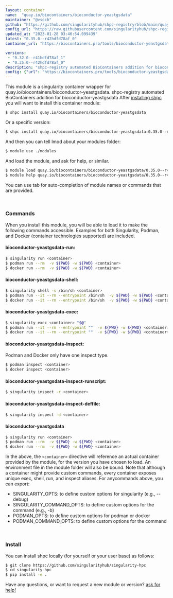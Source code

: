 ```yaml
---
layout: container
name:  "quay.io/biocontainers/bioconductor-yeastgsdata"
maintainer: "@vsoch"
github: "https://github.com/singularityhub/shpc-registry/blob/main/quay.io/biocontainers/bioconductor-yeastgsdata/container.yaml"
config_url: "https://raw.githubusercontent.com/singularityhub/shpc-registry/main/quay.io/biocontainers/bioconductor-yeastgsdata/container.yaml"
updated_at: "2023-01-28 03:46:54.099439"
latest: "0.35.0--r42hdfd78af_0"
container_url: "https://biocontainers.pro/tools/bioconductor-yeastgsdata"

versions:
 - "0.32.0--r41hdfd78af_1"
 - "0.35.0--r42hdfd78af_0"
description: "shpc-registry automated BioContainers addition for bioconductor-yeastgsdata"
config: {"url": "https://biocontainers.pro/tools/bioconductor-yeastgsdata", "maintainer": "@vsoch", "description": "shpc-registry automated BioContainers addition for bioconductor-yeastgsdata", "latest": {"0.35.0--r42hdfd78af_0": "sha256:384d37eb785ce63356711a4d2bbc4fa92cc68d0ff546212bd678fc226a89e35c"}, "tags": {"0.32.0--r41hdfd78af_1": "sha256:af4804fcd1fb4dae4e76bc658fa14c2e0f45d8e35ab5ab57a34a59d40e06b74e", "0.35.0--r42hdfd78af_0": "sha256:384d37eb785ce63356711a4d2bbc4fa92cc68d0ff546212bd678fc226a89e35c"}, "docker": "quay.io/biocontainers/bioconductor-yeastgsdata"}
---
```


This module is a singularity container wrapper for quay.io/biocontainers/bioconductor-yeastgsdata.
shpc-registry automated BioContainers addition for bioconductor-yeastgsdata
After [installing shpc](#install) you will want to install this container module:


```bash
$ shpc install quay.io/biocontainers/bioconductor-yeastgsdata
```

Or a specific version:

```bash
$ shpc install quay.io/biocontainers/bioconductor-yeastgsdata:0.35.0--r42hdfd78af_0
```

And then you can tell lmod about your modules folder:

```bash
$ module use ./modules
```

And load the module, and ask for help, or similar.

```bash
$ module load quay.io/biocontainers/bioconductor-yeastgsdata/0.35.0--r42hdfd78af_0
$ module help quay.io/biocontainers/bioconductor-yeastgsdata/0.35.0--r42hdfd78af_0
```

You can use tab for auto-completion of module names or commands that are provided.

<br>

### Commands

When you install this module, you will be able to load it to make the following commands accessible.
Examples for both Singularity, Podman, and Docker (container technologies supported) are included.

#### bioconductor-yeastgsdata-run:

```bash
$ singularity run <container>
$ podman run --rm  -v ${PWD} -w ${PWD} <container>
$ docker run --rm  -v ${PWD} -w ${PWD} <container>
```

#### bioconductor-yeastgsdata-shell:

```bash
$ singularity shell -s /bin/sh <container>
$ podman run --it --rm --entrypoint /bin/sh  -v ${PWD} -w ${PWD} <container>
$ docker run --it --rm --entrypoint /bin/sh  -v ${PWD} -w ${PWD} <container>
```

#### bioconductor-yeastgsdata-exec:

```bash
$ singularity exec <container> "$@"
$ podman run --it --rm --entrypoint ""  -v ${PWD} -w ${PWD} <container> "$@"
$ docker run --it --rm --entrypoint ""  -v ${PWD} -w ${PWD} <container> "$@"
```

#### bioconductor-yeastgsdata-inspect:

Podman and Docker only have one inspect type.

```bash
$ podman inspect <container>
$ docker inspect <container>
```

#### bioconductor-yeastgsdata-inspect-runscript:

```bash
$ singularity inspect -r <container>
```

#### bioconductor-yeastgsdata-inspect-deffile:

```bash
$ singularity inspect -d <container>
```



#### bioconductor-yeastgsdata

```bash
$ singularity run <container>
$ podman run --rm  -v ${PWD} -w ${PWD} <container>
$ docker run --rm  -v ${PWD} -w ${PWD} <container>
```


In the above, the `<container>` directive will reference an actual container provided
by the module, for the version you have chosen to load. An environment file in the
module folder will also be bound. Note that although a container
might provide custom commands, every container exposes unique exec, shell, run, and
inspect aliases. For anycommands above, you can export:

 - SINGULARITY_OPTS: to define custom options for singularity (e.g., --debug)
 - SINGULARITY_COMMAND_OPTS: to define custom options for the command (e.g., -b)
 - PODMAN_OPTS: to define custom options for podman or docker
 - PODMAN_COMMAND_OPTS: to define custom options for the command

<br>

### Install

You can install shpc locally (for yourself or your user base) as follows:

```bash
$ git clone https://github.com/singularityhub/singularity-hpc
$ cd singularity-hpc
$ pip install -e .
```

Have any questions, or want to request a new module or version? [ask for help!](https://github.com/singularityhub/singularity-hpc/issues)